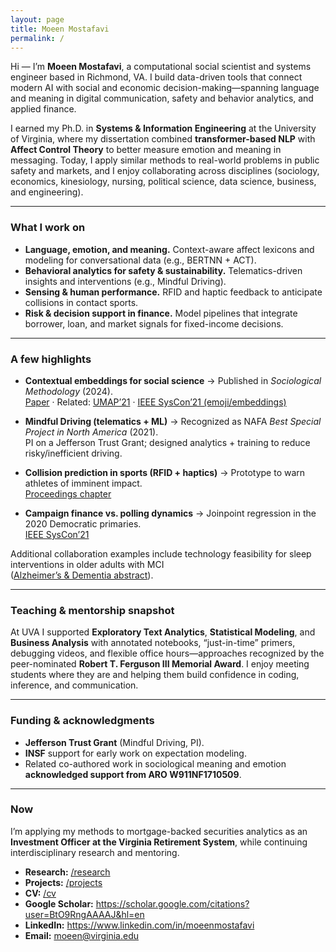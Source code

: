 ```yaml
---
layout: page
title: Moeen Mostafavi
permalink: /
---
```


Hi — I’m **Moeen Mostafavi**, a computational social scientist and systems engineer based in Richmond, VA. 
I build data-driven tools that connect modern AI with social and economic decision-making—spanning language and meaning in digital communication, safety and behavior analytics, and applied finance.

I earned my Ph.D. in **Systems & Information Engineering** at the University of Virginia, where my dissertation combined **transformer-based NLP** with **Affect Control Theory** to better measure emotion and meaning in messaging. Today, I apply similar methods to real-world problems in public safety and markets, and I enjoy collaborating across disciplines (sociology, economics, kinesiology, nursing, political science, data science, business, and engineering).

---

### What I work on
- **Language, emotion, and meaning.** Context-aware affect lexicons and modeling for conversational data (e.g., BERTNN + ACT).  
- **Behavioral analytics for safety & sustainability.** Telematics-driven insights and interventions (e.g., Mindful Driving).  
- **Sensing & human performance.** RFID and haptic feedback to anticipate collisions in contact sports.  
- **Risk & decision support in finance.** Model pipelines that integrate borrower, loan, and market signals for fixed-income decisions.

---

### A few highlights
- **Contextual embeddings for social science** → Published in *Sociological Methodology* (2024).  
  [Paper](https://journals.sagepub.com/doi/abs/10.1177/00811750241260729) · Related: [UMAP’21](https://dl.acm.org/doi/abs/10.1145/3450613.3459661) · [IEEE SysCon’21 (emoji/embeddings)](https://ieeexplore.ieee.org/abstract/document/9447137)

- **Mindful Driving (telematics + ML)** → Recognized as NAFA *Best Special Project in North America* (2021).  
  PI on a Jefferson Trust Grant; designed analytics + training to reduce risky/inefficient driving.

- **Collision prediction in sports (RFID + haptics)** → Prototype to warn athletes of imminent impact.  
  [Proceedings chapter](https://link.springer.com/chapter/10.1007/978-3-030-80091-8_47)

- **Campaign finance vs. polling dynamics** → Joinpoint regression in the 2020 Democratic primaries.  
  [IEEE SysCon’21](https://ieeexplore.ieee.org/abstract/document/9483746)

Additional collaboration examples include technology feasibility for sleep interventions in older adults with MCI  
([Alzheimer’s & Dementia abstract](https://alz-journals.onlinelibrary.wiley.com/doi/abs/10.1002/alz.038831)).

---

### Teaching & mentorship snapshot
At UVA I supported **Exploratory Text Analytics**, **Statistical Modeling**, and **Business Analysis** with annotated notebooks, “just-in-time” primers, debugging videos, and flexible office hours—approaches recognized by the peer-nominated **Robert T. Ferguson III Memorial Award**. I enjoy meeting students where they are and helping them build confidence in coding, inference, and communication.

---

### Funding & acknowledgments
- **Jefferson Trust Grant** (Mindful Driving, PI).  
- **INSF** support for early work on expectation modeling.  
- Related co-authored work in sociological meaning and emotion **acknowledged support from ARO W911NF1710509**.

---

### Now
I’m applying my methods to mortgage-backed securities analytics as an **Investment Officer at the Virginia Retirement System**, while continuing interdisciplinary research and mentoring.

- **Research:** [/research](/research)  
- **Projects:** [/projects](/projects)  
- **CV:** [/cv](cv)  
- **Google Scholar:** <https://scholar.google.com/citations?user=BtO9RngAAAAJ&hl=en>  
- **LinkedIn:** <https://www.linkedin.com/in/moeenmostafavi>  
- **Email:** <moeen@virginia.edu>
